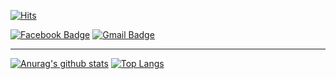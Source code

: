 <div align=left>
  
[![Hits](https://hits.seeyoufarm.com/api/count/incr/badge.svg?url=https%3A%2F%2Fgithub.com%2FGhyeon1215&count_bg=%238ADA4D&title_bg=%237B7A7A&icon=&icon_color=%23E7E7E7&title=hits&edge_flat=false)](https://hits.seeyoufarm.com)

</div>
  
  [![Facebook Badge](https://img.shields.io/badge/facebook-1877f2?style=flat-square&logo=facebook&logoColor=white&link=https://www.facebook.com/zzsza)](https://www.facebook.com/Ghyeon10/)
  [![Gmail Badge](https://img.shields.io/badge/Gmail-d14836?style=flat-square&logo=Gmail&logoColor=white&link=mailto:snugyun01@gmail.com)](mailto:wjsrbgus1234@gmail.com)
 

---------------------------------

 [![Anurag's github stats](https://github-readme-stats.vercel.app/api?username=Ghyeon1215&show_icons=true&title_color=red&hide_border=true&count_private=true)](https://github.com/anuraghazra/github-readme-stats)
 [![Top Langs](https://github-readme-stats.vercel.app/api/top-langs/?username=Ghyeon1215&hide_border=true&layout=compact)](https://github.com/anuraghazra/github-readme-stats)

<!--
**Ghyeon1215/Ghyeon1215** is a ✨ _special_ ✨ repository because its `README.md` (this file) appears on your GitHub profile.

Here are some ideas to get you started:

- 🔭 I’m currently working on ...
- 🌱 I’m currently learning ...
- 👯 I’m looking to collaborate on ...
- 🤔 I’m looking for help with ...
- 💬 Ask me about ...
- 📫 How to reach me: ...
- 😄 Pronouns: ...
- ⚡ Fun fact: ...
-->
